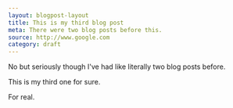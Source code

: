 ```yaml
---
layout: blogpost-layout
title: This is my third blog post
meta: There were two blog posts before this.
source: http://www.google.com
category: draft
---
```


No but seriously though I've had like literally two blog posts before.

This is my third one for sure.

For real.
